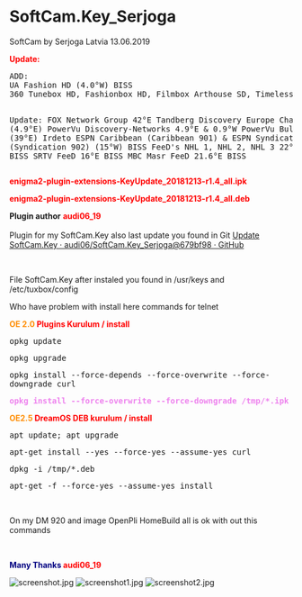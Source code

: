 # SoftCam.Key_Serjoga
SoftCam by Serjoga Latvia 13.06.2019
<p><strong><span style="color: red">Update: </span></strong></p>
<pre>ADD:
UA Fashion HD (4.0°W) BISS
360 Tunebox HD, Fashionbox HD, Filmbox Arthouse SD, Timeless Drama Channel HD (26°E) BISS

Update:
FOX Network Group 42°E Tandberg
Discovery Europe Channels (4.9°E) PowerVu
Discovery-Networks 4.9°E & 0.9°W PowerVu
Bulsat (39°E) Irdeto
ESPN Caribbean (Caribbean 901) & ESPN Syndication (Syndication 902) (15°W) BISS
FeeD's NHL 1, NHL 2, NHL 3 22°W (Juny key) BISS
SRTV FeeD 16°E BISS
MBC Masr FeeD 21.6°E BISS
</pre>

<p><strong><span style="color: red">enigma2-plugin-extensions-KeyUpdate_20181213-r1.4_all.ipk</span></strong></p>
<p><strong><span style="color: red">enigma2-plugin-extensions-KeyUpdate_20181213-r1.4_all.deb</span></strong></p>
<p><strong>Plugin author</strong> <strong><span style="color:#FF0000;">audi06_19<br></span></strong><br> Plugin for my SoftCam.Key also last update you found in Git <a href="https://github.com/audi06/SoftCam.Key_Serjoga/commits/master/">Update SoftCam.Key · audi06/SoftCam.Key_Serjoga@679bf98 · GitHub</a></p>
<p><br></p>
<p>File SoftCam.Key after instaled you found in /usr/keys and /etc/tuxbox/config</p>
<p>Who have problem with install here commands for telnet</p>
<p><span style="color:#FF0000;"><strong></strong></span><strong><span style="color:#FF8C00;">OE 2.0</span></strong><span style="color:#FF0000;"><strong> Plugins Kurulum / install</strong></span></p>
<p><kbd>opkg update</kbd></p>
<p><kbd>opkg upgrade</kbd></p>
<p><kbd>opkg install --force-depends --force-overwrite --force-downgrade curl</kbd></p>
<p><strong><span style="color:#EE82EE;"><kbd>opkg install --force-overwrite --force-downgrade /tmp/*.ipk</kbd><br></span></strong></p>
<p><strong><span style="color:#FF8C00;">OE2.5</span><span style="color:#FF0000;"> DreamOS DEB kurulum / install</span></strong></p>
<p><kbd>apt update; apt upgrade</kbd></p>
<p><kbd>apt-get install --yes --force-yes --assume-yes curl</kbd></p>
<p><kbd>dpkg -i /tmp/*.deb</kbd></p>
<p><kbd>apt-get -f --force-yes --assume-yes install</kbd></p>
<p><br></p>
<p>On my DM 920 and image OpenPli HomeBuild all is ok with out this commands</p>
<p><span style="color:#000080;"><br></span></p>
<p><strong><span style="color:#000080;">Many Thanks </span><span style="color:#FF0000;">audi06_19</span><span style="color:#000080;"></span></strong><br></p>

<img src="http://www.hizliresimyukle.com/images/2018/12/03/screenshot.jpg" alt="screenshot.jpg" border="0">
<img src="http://www.hizliresimyukle.com/images/2018/12/03/screenshot1.jpg" alt="screenshot1.jpg" border="0">
<img src="http://www.hizliresimyukle.com/images/2018/12/03/screenshot2.jpg" alt="screenshot2.jpg" border="0">

